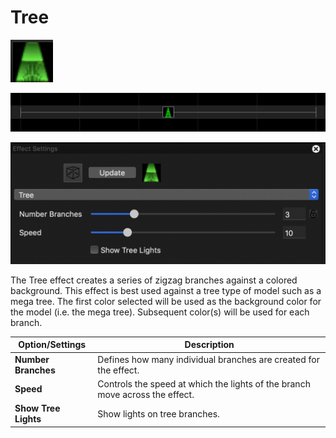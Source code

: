 # Tree

![Icon](<../../.gitbook/assets/image (475).png>)

![Sequencer Grid](<../../.gitbook/assets/image (462).png>)

![](<../../.gitbook/assets/image (474).png>)

The Tree effect creates a series of zigzag branches against a colored background. This effect is best used against a tree type of model such as a mega tree. The first color selected will be used as the background color for the model (i.e. the mega tree). Subsequent color(s) will be used for each branch.

| Option/Settings      | Description                                                                  |
| -------------------- | ---------------------------------------------------------------------------- |
| **Number Branches**  | Defines how many individual branches are created for the effect.             |
| **Speed**            | Controls the speed at which the lights of the branch move across the effect. |
| **Show Tree Lights** | Show lights on tree branches.                                                |
